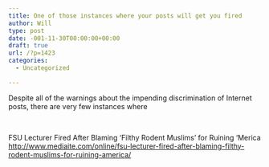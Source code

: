 ```yaml
---
title: One of those instances where your posts will get you fired
author: Will
type: post
date: -001-11-30T00:00:00+00:00
draft: true
url: /?p=1423
categories:
  - Uncategorized

---
```

Despite all of the warnings about the impending discrimination of Internet posts, there are very few instances where

&nbsp;

FSU Lecturer Fired After Blaming &#8216;Filthy Rodent Muslims&#8217; for Ruining &#8216;Merica http://www.mediaite.com/online/fsu-lecturer-fired-after-blaming-filthy-rodent-muslims-for-ruining-america/